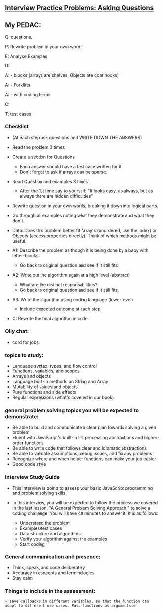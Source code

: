 ## [Interview Practice Problems: Asking Questions](https://launchschool.com/lessons/28467827/assignments/cec18cce)

## My PEDAC:

Q: questions.
    
P: Rewrite problem in your own words

E: Analyse Examples

D: 



A: - blocks (arrays are shelves, Objects are coat hooks)

A: - Forklifts

A: - with coding terms

C:

T: test cases

### Checklist

- (At each step ask questions and WRITE DOWN THE ANSWERS)

- Read the problem 3 times
- Create a section for Questions
  - Each answer should have a test case written for it.
  - Don't forget to ask if arrays can be sparse.
- Read Question and examples 3 times
  - After the 1st time say to yourself: "It looks easy, as always, but as always there are hidden difficulties"
- Rewrite question in your own words, breaking it down into logical parts.
- Go through all examples noting what they demonstrate and what they don't.
- Data: Does this problem better fit Array's (unordered, use the index) or Objects (access properties directly). Think of which methods might be useful.


- A1: Describe the problem as though it is being done by a baby with letter-blocks.
  - Go back to original question and see if it still fits
- A2: Write out the algorithm again at a high level (abstract)
  - What are the distinct responsabilities?
  - Go back to original question and see if it still fits
- A3: Write the algorithm using coding language (lower level)
  - Include expected outcome at each step
- C: Rewrite the final algorithm in code


### Olly chat:

- cord for jobs

### topics to study:

- Language syntax, types, and flow control
- Functions, variables, and scopes
- Arrays and objects
- Language built-in methods on String and Array
- Mutability of values and objects
- Pure functions and side effects
- Regular expressions (what's covered in our book)

### general problem solving topics you will be expected to demonstrate:

- Be able to build and communicate a clear plan towards solving a given problem
- Fluent with JavaScript's built-in list processing abstractions and higher-order functions
- Be able to write code that follows clear and idiomatic abstractions
- Be able to validate assumptions, debug issues, and fix any problems
- Recognize where and when helper functions can make your job easier
- Good code style

### Interview Study Guide

- This interview is going to assess your basic JavaScript programming and problem solving skills.

- In this interview, you will be expected to follow the process we covered in the last lesson, "A General Problem Solving Approach," to solve a coding challenge. You will have 40 minutes to answer it. It is as follows:
  - Understand the problem
  - Examples/test cases
  - Data structure and algorithms
  - Verify your algorithm against the examples
  - Start coding


### General communication and presence:

- Think, speak, and code deliberately
- Accuracy in concepts and terminologies
- Stay calm

### Things to include in the assessment:

    - save callbacks in different variables, so that the function can adapt to different use cases. Pass functions as arguments.e

